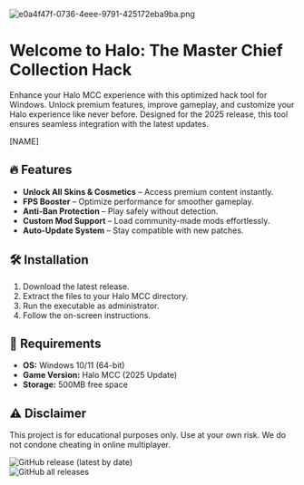 ![e0a4f47f-0736-4eee-9791-425172eba9ba.png](https://i.postimg.cc/05LM1bYD/e0a4f47f-0736-4eee-9791-425172eba9ba.png)  

# Welcome to Halo: The Master Chief Collection Hack  

Enhance your Halo MCC experience with this optimized hack tool for Windows. Unlock premium features, improve gameplay, and customize your Halo experience like never before. Designed for the 2025 release, this tool ensures seamless integration with the latest updates.  

[NAME]  

## 🔥 Features  
- **Unlock All Skins & Cosmetics** – Access premium content instantly.  
- **FPS Booster** – Optimize performance for smoother gameplay.  
- **Anti-Ban Protection** – Play safely without detection.  
- **Custom Mod Support** – Load community-made mods effortlessly.  
- **Auto-Update System** – Stay compatible with new patches.  

## 🛠️ Installation  
1. Download the latest release.  
2. Extract the files to your Halo MCC directory.  
3. Run the executable as administrator.  
4. Follow the on-screen instructions.  

## 📌 Requirements  
- **OS:** Windows 10/11 (64-bit)  
- **Game Version:** Halo MCC (2025 Update)  
- **Storage:** 500MB free space  

## ⚠️ Disclaimer  
This project is for educational purposes only. Use at your own risk. We do not condone cheating in online multiplayer.  

![GitHub release (latest by date)](https://img.shields.io/github/v/release/username/repo?style=flat-square)  
![GitHub all releases](https://img.shields.io/github/downloads/username/repo/total?style=flat-square)